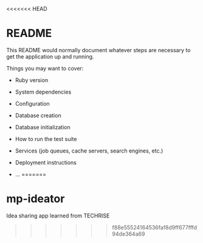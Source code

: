 <<<<<<< HEAD
# README

This README would normally document whatever steps are necessary to get the
application up and running.

Things you may want to cover:

* Ruby version

* System dependencies

* Configuration

* Database creation

* Database initialization

* How to run the test suite

* Services (job queues, cache servers, search engines, etc.)

* Deployment instructions

* ...
=======
# mp-ideator
Idea sharing app learned from TECHRISE
>>>>>>> f88e55524164536faf8d9ff677fffd94de364a69
